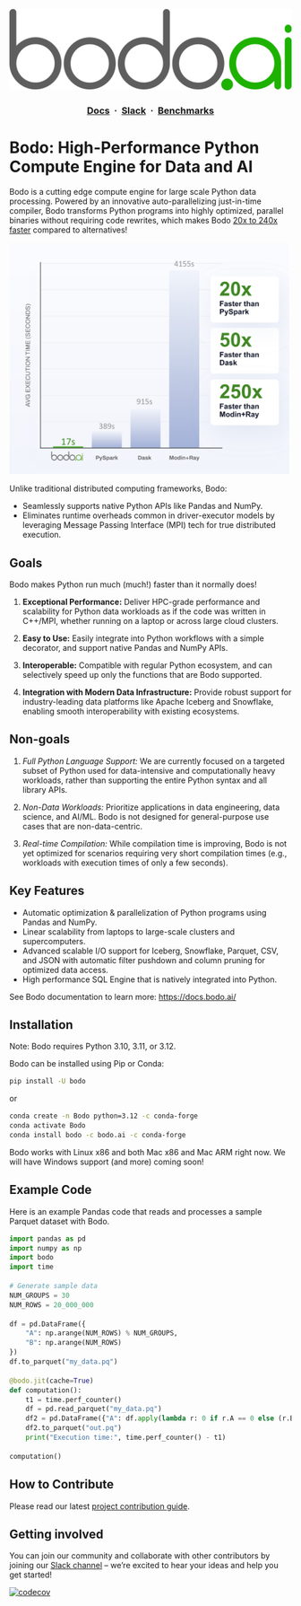 <!--
NOTE: the example in this file is covered by tests in bodo/tests/test_quickstart_docs.py. Any changes to the examples in this file should also update the corresponding unit test.
 -->

![Logo](Assets/bodo.png)

<h3 align="center">
  <a href="https://docs.bodo.ai/latest/" target="_blank"><b>Docs</b></a>
  &nbsp;&#183;&nbsp;
  <a href="https://bodocommunity.slack.com/join/shared_invite/zt-qwdc8fad-6rZ8a1RmkkJ6eOX1X__knA#/shared-invite/email" target="_blank"><b>Slack</b></a>
  &nbsp;&#183;&nbsp;
  <a href="https://www.bodo.ai/benchmarks/" target="_blank"><b>Benchmarks</b></a>
</h3>

# Bodo: High-Performance Python Compute Engine for Data and AI

Bodo is a cutting edge compute engine for large scale Python data processing. Powered by an innovative auto-parallelizing just-in-time compiler, Bodo transforms Python programs into highly optimized, parallel binaries without requiring code rewrites, which makes Bodo [20x to 240x faster](https://github.com/bodo-ai/Bodo/tree/main/benchmarks/nyc_taxi) compared to alternatives!

<img src="benchmarks/img/nyc-taxi-benchmark.png" alt="NYC Taxi Benchmark" width="500"/>

Unlike traditional distributed computing frameworks, Bodo:
- Seamlessly supports native Python APIs like Pandas and NumPy.
- Eliminates runtime overheads common in driver-executor models by leveraging Message Passing Interface (MPI) tech for true distributed execution.

## Goals

Bodo makes Python run much (much!) faster than it normally does!

1. **Exceptional Performance:**
Deliver HPC-grade performance and scalability for Python data workloads as if the code was written in C++/MPI, whether running on a laptop or across large cloud clusters.

2. **Easy to Use:**
Easily integrate into Python workflows with a simple decorator, and support native Pandas and NumPy APIs.

3. **Interoperable:**
Compatible with regular Python ecosystem, and can selectively speed up only the functions that are Bodo supported.

4. **Integration with Modern Data Infrastructure:**
Provide robust support for industry-leading data platforms like Apache Iceberg and Snowflake, enabling smooth interoperability with existing ecosystems.


## Non-goals

1. *Full Python Language Support:*
We are currently focused on a targeted subset of Python used for data-intensive and computationally heavy workloads, rather than supporting the entire Python syntax and all library APIs.

2. *Non-Data Workloads:*
Prioritize applications in data engineering, data science, and AI/ML. Bodo is not designed for general-purpose use cases that are non-data-centric.

3. *Real-time Compilation:*
While compilation time is improving, Bodo is not yet optimized for scenarios requiring very short compilation times (e.g., workloads with execution times of only a few seconds).


## Key Features

- Automatic optimization & parallelization of Python programs using Pandas and NumPy.
- Linear scalability from laptops to large-scale clusters and supercomputers.
- Advanced scalable I/O support for Iceberg, Snowflake, Parquet, CSV, and JSON with automatic filter pushdown and column pruning for optimized data access.
- High performance SQL Engine that is natively integrated into Python.

See Bodo documentation to learn more: https://docs.bodo.ai/


## Installation

Note: Bodo requires Python 3.10, 3.11, or 3.12.

Bodo can be installed using Pip or Conda:

```bash
pip install -U bodo
```

or

```bash
conda create -n Bodo python=3.12 -c conda-forge
conda activate Bodo
conda install bodo -c bodo.ai -c conda-forge
```

Bodo works with Linux x86 and both Mac x86 and Mac ARM right now. We will have Windows support (and more) coming soon!

## Example Code

Here is an example Pandas code that reads and processes a sample Parquet dataset with Bodo.


```python
import pandas as pd
import numpy as np
import bodo
import time

# Generate sample data
NUM_GROUPS = 30
NUM_ROWS = 20_000_000

df = pd.DataFrame({
    "A": np.arange(NUM_ROWS) % NUM_GROUPS,
    "B": np.arange(NUM_ROWS)
})
df.to_parquet("my_data.pq")

@bodo.jit(cache=True)
def computation():
    t1 = time.perf_counter()
    df = pd.read_parquet("my_data.pq")
    df2 = pd.DataFrame({"A": df.apply(lambda r: 0 if r.A == 0 else (r.B // r.A), axis=1)})
    df2.to_parquet("out.pq")
    print("Execution time:", time.perf_counter() - t1)

computation()
```

## How to Contribute

Please read our latest [project contribution guide](CONTRIBUTING.md).

## Getting involved

You can join our community and collaborate with other contributors by joining our [Slack channel](https://bodocommunity.slack.com/join/shared_invite/zt-qwdc8fad-6rZ8a1RmkkJ6eOX1X__knA#/shared-invite/email) – we’re excited to hear your ideas and help you get started!

[![codecov](https://codecov.io/github/bodo-ai/Bodo/graph/badge.svg?token=zYHQy0R9ck)](https://codecov.io/github/bodo-ai/Bodo)